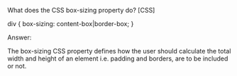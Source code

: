 What does the CSS box-sizing property do? [CSS]

div {
  box-sizing: content-box|border-box;
}












Answer:




The box-sizing CSS property defines how the user should calculate the total width and height of an element i.e. padding and borders, are to be included or not.